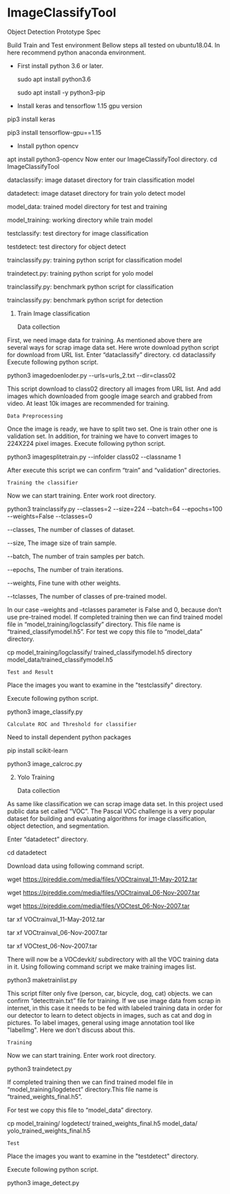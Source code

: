 # ImageClassifyTool
Object Detection Prototype Spec

Build Train and Test environment
Bellow steps all tested on ubuntu18.04.
In here recommend python anaconda environment.

-	First install python 3.6 or later.

	sudo apt install python3.6
	
	sudo apt install -y python3-pip
	
-	Install keras and tensorflow 1.15 gpu version

pip3 install keras

pip3 install tensorflow-gpu==1.15

-	Install python opencv

apt install python3-opencv
Now enter our ImageClassifyTool directory.
	cd ImageClassifyTool
 
dataclassify: image dataset directory for train classification model 

datadetect: image dataset directory for train yolo detect model 

model_data: trained model directory for test and training

model_training: working directory while train model

testclassify: test directory for image classification

testdetect: test directory for object detect

trainclassify.py: training python script for classification model

traindetect.py: training python script for yolo model

trainclassify.py: benchmark python script for classification

trainclassify.py: benchmark python script for detection


1. Train Image classification


 	Data collection

First, we need image data for training. As mentioned above there are several ways for scrap image data set. Here wrote download python script for download from URL list.
Enter “dataclassify” directory.
 cd dataclassify
Execute following python script.

 python3 imagedoenloder.py --urls=urls_2.txt --dir=class02
 
This script download to class02 directory all images from URL list.
And add images which downloaded from google image search and grabbed from video.
At least 10k images are recommended for training.

 	Data Preprocessing

Once the image is ready, we have to split two set. One is train other one is validation set.
In addition, for training we have to convert images to 224X224 pixel images. 
Execute following python script.

python3 imagesplitetrain.py --infolder class02 --classname 1

After execute this script we can confirm “train” and “validation” directories.

 	Training the classifier

Now we can start training. Enter work root directory.

python3 trainclassify.py --classes=2 --size=224 --batch=64 --epochs=100 --weights=False --tclasses=0

--classes, The number of classes of dataset.

--size, The image size of train sample.

--batch, The number of train samples per batch.

--epochs, The number of train iterations.

--weights, Fine tune with other weights.

--tclasses, The number of classes of pre-trained model.

In our case –weights and –tclasses parameter is False and 0, because don’t use pre-trained model.
If completed training then we can find trained model file in  “model_training/logclassify” directory.
This file name is “trained_classifymodel.h5”. 
For test we copy this file to “model_data” directory.

 
cp model_training/logclassify/ trained_classifymodel.h5 directory model_data/trained_classifymodel.h5

 	Test and Result

Place the images you want to examine in the "testclassify" directory.

Execute following python script.

python3 image_classify.py

 	Calculate ROC and Threshold for classifier

Need to install dependent python packages

pip install scikit-learn

python3 image_calcroc.py



2. Yolo Training


 	Data collection

As same like classification we can scrap image data set. 
In this project used public data set called “VOC”. The Pascal VOC challenge is a very popular dataset for building and evaluating algorithms for image classification, object detection, and segmentation.

Enter “datadetect” directory.

 cd datadetect

Download data using following command script. 

wget https://pjreddie.com/media/files/VOCtrainval_11-May-2012.tar

wget https://pjreddie.com/media/files/VOCtrainval_06-Nov-2007.tar

wget https://pjreddie.com/media/files/VOCtest_06-Nov-2007.tar

tar xf VOCtrainval_11-May-2012.tar

tar xf VOCtrainval_06-Nov-2007.tar

tar xf VOCtest_06-Nov-2007.tar


There will now be a VOCdevkit/ subdirectory with all the VOC training data in it.
Using following command script we make training images list.

 python3 maketrainlist.py

This script filter only five (person, car, bicycle, dog, cat) objects. 
we can confirm “detecttrain.txt” file for training.
If we use image data from scrap in internet, in this case it needs to be fed with labeled training data in order for our detector to learn to detect objects in images, such as cat and dog in pictures. 
To label images, general using image annotation tool like "labelImg".
Here we don't discuss about this. 

 	Training 

Now we can start training. Enter work root directory.

python3 traindetect.py

If completed training then we can find trained model file in  “model_training/logdetect” directory.This file name is “trained_weights_final.h5”. 

For test we copy this file to “model_data” directory.
 
cp model_training/ logdetect/ trained_weights_final.h5 model_data/ yolo_trained_weights_final.h5

 	Test

Place the images you want to examine in the "testdetect" directory.

Execute following python script.

python3 image_detect.py




